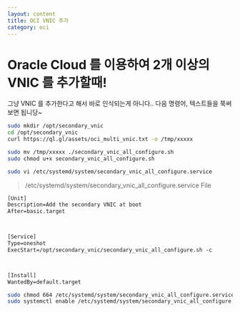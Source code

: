 ```yaml
---
layout: content
title: OCI VNIC 추가
category: oci
---
```


# Oracle Cloud 를 이용하여 2개 이상의 VNIC 를 추가할때!

그냥 VNIC 를 추가한다고 해서 바로 인식되는게 아니다..
다음 명령어, 텍스트들을 쭉써보면 됩니당~

``` bash
sudo mkdir /opt/secondary_vnic
cd /opt/secondary_vnic
curl https://ql.gl/assets/oci_multi_vnic.txt -o /tmp/xxxxx

sudo mv /tmp/xxxxx ./secondary_vnic_all_configure.sh
sudo chmod u+x secondary_vnic_all_configure.sh

sudo vi /etc/systemd/system/secondary_vnic_all_configure.service
```


> /etc/systemd/system/secondary_vnic_all_configure.service File
``` txt
[Unit]
Description=Add the secondary VNIC at boot
After=basic.target



[Service]
Type=oneshot
ExecStart=/opt/secondary_vnic/secondary_vnic_all_configure.sh -c



[Install]
WantedBy=default.target
```

``` bash
sudo chmod 664 /etc/systemd/system/secondary_vnic_all_configure.service
sudo systemctl enable /etc/systemd/system/secondary_vnic_all_configure.service
```
